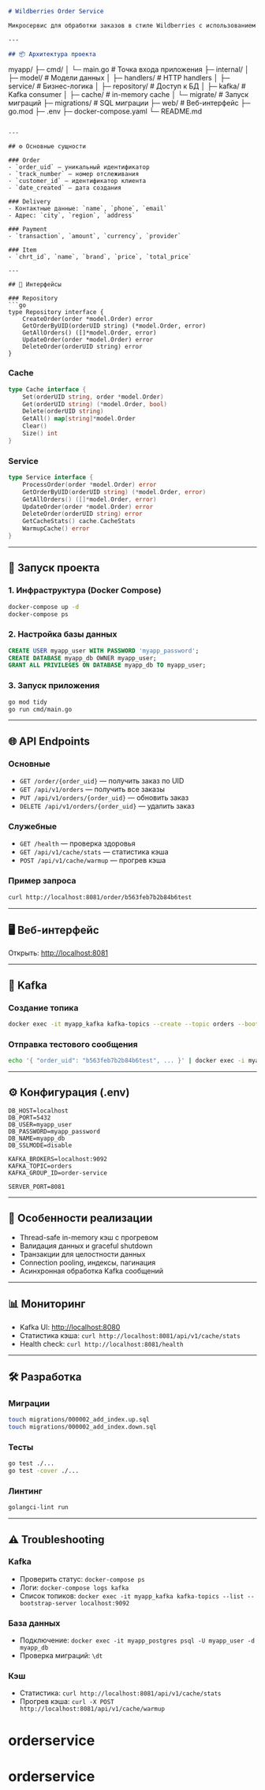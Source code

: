 ```markdown
# Wildberries Order Service

Микросервис для обработки заказов в стиле Wildberries с использованием **Go**, **PostgreSQL**, **Kafka** и **in-memory кэширования**.

---

## 📦 Архитектура проекта

```

myapp/
├─ cmd/
│  └─ main.go                 # Точка входа приложения
├─ internal/
│  ├─ model/                  # Модели данных
│  ├─ handlers/               # HTTP handlers
│  ├─ service/                # Бизнес-логика
│  ├─ repository/             # Доступ к БД
│  ├─ kafka/                  # Kafka consumer
│  ├─ cache/                  # in-memory cache
│  └─ migrate/                # Запуск миграций
├─ migrations/                # SQL миграции
├─ web/                       # Веб-интерфейс
├─ go.mod
├─ .env
├─ docker-compose.yaml
└─ README.md

````

---

## ⚙️ Основные сущности

### Order
- `order_uid` — уникальный идентификатор
- `track_number` — номер отслеживания
- `customer_id` — идентификатор клиента
- `date_created` — дата создания

### Delivery
- Контактные данные: `name`, `phone`, `email`
- Адрес: `city`, `region`, `address`

### Payment
- `transaction`, `amount`, `currency`, `provider`

### Item
- `chrt_id`, `name`, `brand`, `price`, `total_price`

---

## 🧩 Интерфейсы

### Repository
```go
type Repository interface {
    CreateOrder(order *model.Order) error
    GetOrderByUID(orderUID string) (*model.Order, error)
    GetAllOrders() ([]*model.Order, error)
    UpdateOrder(order *model.Order) error
    DeleteOrder(orderUID string) error
}
````

### Cache

```go
type Cache interface {
    Set(orderUID string, order *model.Order)
    Get(orderUID string) (*model.Order, bool)
    Delete(orderUID string)
    GetAll() map[string]*model.Order
    Clear()
    Size() int
}
```

### Service

```go
type Service interface {
    ProcessOrder(order *model.Order) error
    GetOrderByUID(orderUID string) (*model.Order, error)
    GetAllOrders() ([]*model.Order, error)
    UpdateOrder(order *model.Order) error
    DeleteOrder(orderUID string) error
    GetCacheStats() cache.CacheStats
    WarmupCache() error
}
```

---

## 🚀 Запуск проекта

### 1. Инфраструктура (Docker Compose)

```bash
docker-compose up -d
docker-compose ps
```

### 2. Настройка базы данных

```sql
CREATE USER myapp_user WITH PASSWORD 'myapp_password';
CREATE DATABASE myapp_db OWNER myapp_user;
GRANT ALL PRIVILEGES ON DATABASE myapp_db TO myapp_user;
```

### 3. Запуск приложения

```bash
go mod tidy
go run cmd/main.go
```

---

## 🌐 API Endpoints

### Основные

* `GET /order/{order_uid}` — получить заказ по UID
* `GET /api/v1/orders` — получить все заказы
* `PUT /api/v1/orders/{order_uid}` — обновить заказ
* `DELETE /api/v1/orders/{order_uid}` — удалить заказ

### Служебные

* `GET /health` — проверка здоровья
* `GET /api/v1/cache/stats` — статистика кэша
* `POST /api/v1/cache/warmup` — прогрев кэша

### Пример запроса

```bash
curl http://localhost:8081/order/b563feb7b2b84b6test
```

---

## 🖥 Веб-интерфейс

Открыть: [http://localhost:8081](http://localhost:8081)

---

## 📨 Kafka

### Создание топика

```bash
docker exec -it myapp_kafka kafka-topics --create --topic orders --bootstrap-server localhost:9092 --partitions 1 --replication-factor 1
```

### Отправка тестового сообщения

```bash
echo '{ "order_uid": "b563feb7b2b84b6test", ... }' | docker exec -i myapp_kafka kafka-console-producer --topic orders --bootstrap-server localhost:9092
```

---

## ⚙️ Конфигурация (.env)

```env
DB_HOST=localhost
DB_PORT=5432
DB_USER=myapp_user
DB_PASSWORD=myapp_password
DB_NAME=myapp_db
DB_SSLMODE=disable

KAFKA_BROKERS=localhost:9092
KAFKA_TOPIC=orders
KAFKA_GROUP_ID=order-service

SERVER_PORT=8081
```

---

## 📝 Особенности реализации

* Thread-safe in-memory кэш с прогревом
* Валидация данных и graceful shutdown
* Транзакции для целостности данных
* Connection pooling, индексы, пагинация
* Асинхронная обработка Kafka сообщений

---

## 📊 Мониторинг

* Kafka UI: [http://localhost:8080](http://localhost:8080)
* Статистика кэша: `curl http://localhost:8081/api/v1/cache/stats`
* Health check: `curl http://localhost:8081/health`

---

## 🛠 Разработка

### Миграции

```bash
touch migrations/000002_add_index.up.sql
touch migrations/000002_add_index.down.sql
```

### Тесты

```bash
go test ./...
go test -cover ./...
```

### Линтинг

```bash
golangci-lint run
```

---

## ⚠️ Troubleshooting

### Kafka

* Проверить статус: `docker-compose ps`
* Логи: `docker-compose logs kafka`
* Список топиков: `docker exec -it myapp_kafka kafka-topics --list --bootstrap-server localhost:9092`

### База данных

* Подключение: `docker exec -it myapp_postgres psql -U myapp_user -d myapp_db`
* Проверка миграций: `\dt`

### Кэш

* Статистика: `curl http://localhost:8081/api/v1/cache/stats`
* Прогрев кэша: `curl -X POST http://localhost:8081/api/v1/cache/warmup`


# orderservice
# orderservice
